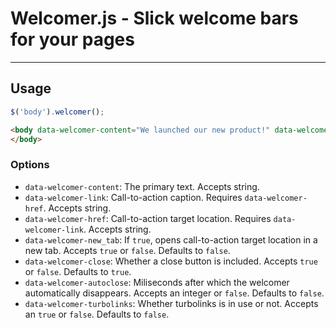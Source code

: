 # Welcomer.js - Slick welcome bars for your pages

---

## Usage

```javascript
$('body').welcomer();
```

```html
<body data-welcomer-content="We launched our new product!" data-welcomer-link="Start a trial" data-welcomer-href="https://example.com">
</body>
```

### Options

* `data-welcomer-content`: The primary text. Accepts string.
* `data-welcomer-link`: Call-to-action caption. Requires `data-welcomer-href`. Accepts string.
* `data-welcomer-href`: Call-to-action target location. Requires `data-welcomer-link`. Accepts string.
* `data-welcomer-new_tab`: If `true`, opens call-to-action target location in a new tab. Accepts `true` or `false`. Defaults to `false`.
* `data-welcomer-close`: Whether a close button is included. Accepts `true` or `false`. Defaults to `true`.
* `data-welcomer-autoclose`: Miliseconds after which the welcomer automatically disappears. Accepts an integer or `false`. Defaults to `false`.
* `data-welcomer-turbolinks`: Whether turbolinks is in use or not. Accepts an `true` or `false`. Defaults to `false`.
